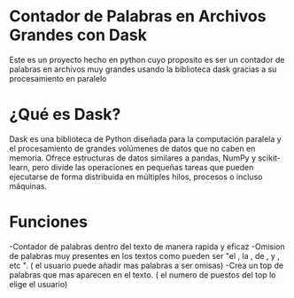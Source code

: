 # Contador de Palabras en Archivos Grandes con Dask
Este es un proyecto hecho en python cuyo proposito es ser un contador de palabras en archivos muy grandes usando la biblioteca dask gracias a su procesamiento en paralelo 

# ¿Qué es Dask?
Dask es una biblioteca de Python diseñada para la computación paralela y el procesamiento de grandes volúmenes de datos que no caben en memoria. Ofrece estructuras de datos similares a pandas, NumPy y scikit-learn, pero divide las operaciones en pequeñas tareas que pueden ejecutarse de forma distribuida en múltiples hilos, procesos o incluso máquinas.

# Funciones
-Contador de palabras dentro del texto de manera rapida y eficaz
-Omision de palabras muy presentes en los textos como pueden ser "el , la , de , y , etc ".
( el usuario puede añadir mas palabras a ser omisas)
-Crea un top de palabras que mas aparecen en el texto. 
( el numero de puestos del top lo elige el usuario)


